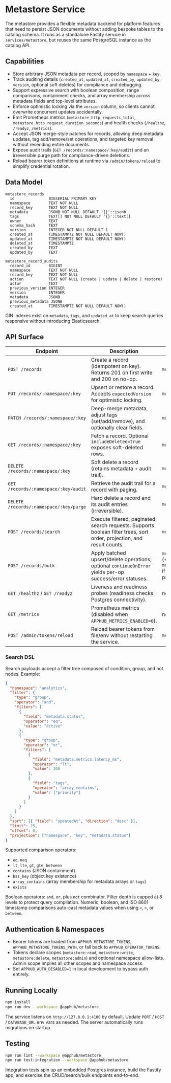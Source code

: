 # Metastore Service

The metastore provides a flexible metadata backend for platform features that need to persist JSON documents without adding bespoke tables to the catalog schema. It runs as a standalone Fastify service in `services/metastore`, but reuses the same PostgreSQL instance as the catalog API.

## Capabilities
- Store arbitrary JSON metadata per record, scoped by `namespace` + `key`.
- Track auditing details (`created_at`, `updated_at`, `created_by`, `updated_by`, `version`, optional soft deletes) for compliance and debugging.
- Support expressive search with boolean composition, range comparisons, containment checks, and array membership across metadata fields and top-level attributes.
- Enforce optimistic locking via the `version` column, so clients cannot overwrite concurrent updates accidentally.
- Emit Prometheus metrics (`metastore_http_requests_total`, `metastore_http_request_duration_seconds`) and health checks (`/healthz`, `/readyz`, `/metrics`).
- Accept JSON merge-style patches for records, allowing deep metadata updates, tag add/remove/set operations, and targeted key removal without resending entire documents.
- Expose audit trails (`GET /records/:namespace/:key/audit`) and an irreversible purge path for compliance-driven deletions.
- Reload bearer token definitions at runtime via `/admin/tokens/reload` to simplify credential rotation.

## Data Model
```text
metastore_records
  id               BIGSERIAL PRIMARY KEY
  namespace        TEXT NOT NULL
  record_key       TEXT NOT NULL
  metadata         JSONB NOT NULL DEFAULT '{}'::jsonb
  tags             TEXT[] NOT NULL DEFAULT '{}'::text[]
  owner            TEXT
  schema_hash      TEXT
  version          INTEGER NOT NULL DEFAULT 1
  created_at       TIMESTAMPTZ NOT NULL DEFAULT NOW()
  updated_at       TIMESTAMPTZ NOT NULL DEFAULT NOW()
  deleted_at       TIMESTAMPTZ
  created_by       TEXT
  updated_by       TEXT

metastore_record_audits
  record_id        BIGINT
  namespace        TEXT NOT NULL
  record_key       TEXT NOT NULL
  action           TEXT NOT NULL (create | update | delete | restore)
  actor            TEXT
  previous_version INTEGER
  version          INTEGER
  metadata         JSONB
  previous_metadata JSONB
  created_at       TIMESTAMPTZ NOT NULL DEFAULT NOW()
```

GIN indexes exist on `metadata`, `tags`, and `updated_at` to keep search queries responsive without introducing Elasticsearch.

## API Surface
| Endpoint | Description | Auth Scope |
| --- | --- | --- |
| `POST /records` | Create a record (idempotent on key). Returns 201 on first write and 200 on no-op. | `metastore:write` |
| `PUT /records/:namespace/:key` | Upsert or restore a record. Accepts `expectedVersion` for optimistic locking. | `metastore:write` |
| `PATCH /records/:namespace/:key` | Deep-merge metadata, adjust tags (set/add/remove), and optionally clear fields. | `metastore:write` |
| `GET /records/:namespace/:key` | Fetch a record. Optional `includeDeleted=true` exposes soft-deleted rows. | `metastore:read` |
| `DELETE /records/:namespace/:key` | Soft delete a record (retains metadata + audit trail). | `metastore:delete` |
| `GET /records/:namespace/:key/audit` | Retrieve the audit trail for a record with paging. | `metastore:read` |
| `DELETE /records/:namespace/:key/purge` | Hard delete a record and its audit entries (irreversible). | `metastore:admin` |
| `POST /records/search` | Execute filtered, paginated search requests. Supports boolean filter trees, sort order, projection, and result counts. | `metastore:read` |
| `POST /records/bulk` | Apply batched upsert/delete operations; optional `continueOnError` yields per-op success/error statuses. | `metastore:write` (+ `metastore:delete` if deletes present) |
| `GET /healthz` / `GET /readyz` | Liveness and readiness probes (readiness checks Postgres connectivity). | none |
| `GET /metrics` | Prometheus metrics (disabled when `APPHUB_METRICS_ENABLED=0`). | none |
| `POST /admin/tokens/reload` | Reload bearer tokens from file/env without restarting the service. | `metastore:admin` |

### Search DSL
Search payloads accept a filter tree composed of condition, group, and not nodes. Example:

```json
{
  "namespace": "analytics",
  "filter": {
    "type": "group",
    "operator": "and",
    "filters": [
      {
        "field": "metadata.status",
        "operator": "eq",
        "value": "active"
      },
      {
        "type": "group",
        "operator": "or",
        "filters": [
          {
            "field": "metadata.metrics.latency_ms",
            "operator": "lt",
            "value": 200
          },
          {
            "field": "tags",
            "operator": "array_contains",
            "value": ["priority"]
          }
        ]
      }
    ]
  },
  "sort": [{ "field": "updatedAt", "direction": "desc" }],
  "limit": 25,
  "offset": 0,
  "projection": ["namespace", "key", "metadata.status"]
}
```

Supported comparison operators:
- `eq`, `neq`
- `lt`, `lte`, `gt`, `gte`, `between`
- `contains` (JSON containment)
- `has_key` (object key existence)
- `array_contains` (array membership for metadata arrays or `tags`)
- `exists`

Boolean operators: `and`, `or`, plus `not` combinator. Filter depth is capped at 8 levels to protect query compilation. Numeric, boolean, and ISO 8601 timestamp comparisons auto-cast metadata values when using `<`, `>`, or `between`.

## Authentication & Namespaces
- Bearer tokens are loaded from `APPHUB_METASTORE_TOKENS`, `APPHUB_METASTORE_TOKENS_PATH`, or fall back to `APPHUB_OPERATOR_TOKENS`. 
- Tokens declare scopes (`metastore:read`, `metastore:write`, `metastore:delete`, `metastore:admin`) and optional namespace allow-lists. Admin scope implies all other scopes and namespace access.
- Set `APPHUB_AUTH_DISABLED=1` in local development to bypass auth entirely.

## Running Locally
```bash
npm install
npm run dev --workspace @apphub/metastore
```

The service listens on `http://127.0.0.1:4100` by default. Update `PORT` / `HOST` / `DATABASE_URL` env vars as needed. The server automatically runs migrations on startup.

## Testing
```bash
npm run lint --workspace @apphub/metastore
npm run test:integration --workspace @apphub/metastore
```

Integration tests spin up an embedded Postgres instance, build the Fastify app, and exercise the CRUD/search/bulk endpoints end-to-end.
